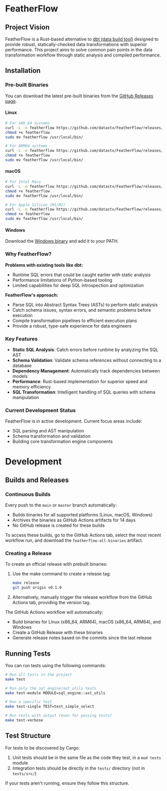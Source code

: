 # FeatherFlow

## Project Vision

FeatherFlow is a Rust-based alternative to [dbt (data build tool)](https://www.getdbt.com/) designed to provide robust, statically-checked data transformations with superior performance. This project aims to solve common pain points in the data transformation workflow through static analysis and compiled performance.

## Installation

### Pre-built Binaries

You can download the latest pre-built binaries from the [GitHub Releases page](https://github.com/datastx/FeatherFlow/releases).

#### Linux
```bash
# For x86_64 systems
curl -L -o featherflow https://github.com/datastx/FeatherFlow/releases/latest/download/featherflow-linux-amd64
chmod +x featherflow
sudo mv featherflow /usr/local/bin/

# For ARM64 systems
curl -L -o featherflow https://github.com/datastx/FeatherFlow/releases/latest/download/featherflow-linux-arm64
chmod +x featherflow
sudo mv featherflow /usr/local/bin/
```

#### macOS
```bash
# For Intel Macs
curl -L -o featherflow https://github.com/datastx/FeatherFlow/releases/latest/download/featherflow-macos-amd64
chmod +x featherflow
sudo mv featherflow /usr/local/bin/

# For Apple Silicon (M1/M2)
curl -L -o featherflow https://github.com/datastx/FeatherFlow/releases/latest/download/featherflow-macos-arm64
chmod +x featherflow
sudo mv featherflow /usr/local/bin/
```

#### Windows
Download the [Windows binary](https://github.com/datastx/FeatherFlow/releases/latest/download/featherflow-windows-amd64.exe) and add it to your PATH.

### Why FeatherFlow?

**Problems with existing tools like dbt:**
- Runtime SQL errors that could be caught earlier with static analysis
- Performance limitations of Python-based tooling
- Limited capabilities for deep SQL introspection and optimization

**FeatherFlow's approach:**
- Parse SQL into Abstract Syntax Trees (ASTs) to perform static analysis
- Catch schema issues, syntax errors, and semantic problems before execution
- Compile transformation pipelines to efficient execution plans
- Provide a robust, type-safe experience for data engineers

### Key Features

- **Static SQL Analysis**: Catch errors before runtime by analyzing the SQL AST
- **Schema Validation**: Validate schema references without connecting to a database
- **Dependency Management**: Automatically track dependencies between models
- **Performance**: Rust-based implementation for superior speed and memory efficiency
- **SQL Transformation**: Intelligent handling of SQL queries with schema manipulation

### Current Development Status

FeatherFlow is in active development. Current focus areas include:
- SQL parsing and AST manipulation
- Schema transformation and validation
- Building core transformation engine components

# Development

## Builds and Releases

### Continuous Builds

Every push to the `main` or `master` branch automatically:
- Builds binaries for all supported platforms (Linux, macOS, Windows)
- Archives the binaries as GitHub Actions artifacts for 14 days
- No GitHub release is created for these builds

To access these builds, go to the GitHub Actions tab, select the most recent workflow run, and download the `featherflow-all-binaries` artifact.

### Creating a Release

To create an official release with prebuilt binaries:

1. Use the make command to create a release tag:
   ```bash
   make release
   git push origin v0.1.0
   ```

2. Alternatively, manually trigger the release workflow from the GitHub Actions tab, providing the version tag.

The GitHub Actions workflow will automatically:
- Build binaries for Linux (x86_64, ARM64), macOS (x86_64, ARM64), and Windows
- Create a GitHub Release with these binaries
- Generate release notes based on the commits since the last release

## Running Tests

You can run tests using the following commands:

```bash
# Run all tests in the project
make test

# Run only the sql_engine/ast_utils tests
make test-module MODULE=sql_engine::ast_utils

# Run a specific test
make test-single TEST=test_simple_select

# Run tests with output (even for passing tests)
make test-verbose
```

## Test Structure
For tests to be discovered by Cargo:
1. Unit tests should be in the same file as the code they test, in a `mod tests` module
2. Integration tests should be directly in the `tests/` directory (not in `tests/src/`)

If your tests aren't running, ensure they follow this structure.
